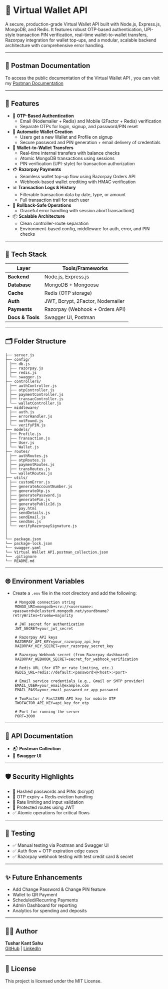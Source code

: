 # 💸 Virtual Wallet API

A secure, production-grade Virtual Wallet API built with Node.js, Express.js, MongoDB, and Redis. It features robust OTP-based authentication, UPI-style transaction PIN verification, real-time wallet-to-wallet transfers, Razorpay integration for wallet top-ups, and a modular, scalable backend architecture with comprehensive error handling.

---

## 🚀 Postman Documentation

To access the public documentation of the Virtual Wallet API , you can visit my [Postman Documentation](https://documenter.getpostman.com/view/45879803/2sB34ZqPYw)
  
---

## 🚀 Features

- 🔐 **OTP-Based Authentication**
  - Email (Nodemailer + Redis) and Mobile (2Factor + Redis) verification
  - Separate OTPs for login, signup, and password/PIN reset
- 🧾 **Automatic Wallet Creation**
  - Users get a new Wallet and Profile on signup
  - Secure password and PIN generation + email delivery of credentials
- 🔁 **Wallet-to-Wallet Transfers**
  - Real-time internal transfers with balance checks
  - Atomic MongoDB transactions using sessions
  - PIN verification (UPI-style) for transaction authorization
- 💳 **Razorpay Payments**
  - Seamless wallet top-up flow using Razorpay Orders API
  - Webhook-based wallet crediting with HMAC verification
- 📊 **Transaction Logs & History**
  - Filterable transaction data by date, type, or amount
  - Full transaction trail for each user
- 🔄 **Rollback-Safe Operations**
  - Graceful error handling with session.abortTransaction()
- 📦 **Scalable Architecture**
  - Clean controller-route separation
  - Environment-based config, middleware for auth, error, and PIN checks

---

## 🧱 Tech Stack

| Layer         | Tools/Frameworks |
|---------------|------------------|
| **Backend**   | Node.js, Express.js |
| **Database**  | MongoDB + Mongoose |
| **Cache**     | Redis (OTP storage) |
| **Auth**      | JWT, Bcrypt, 2Factor, Nodemailer |
| **Payments**  | Razorpay (Webhook + Orders API) |
| **Docs & Tools** | Swagger UI, Postman |

---

## 🗂 Folder Structure
    ├── server.js
    ├── config/
    │ ├── db.js
    │ ├── razorpay.js
    │ ├── redis.js
    │ └── swagger.js
    ├── controllers/
    │ ├── authController.js
    │ ├── otpController.js
    │ ├── paymentController.js
    │ ├── transacController.js
    │ └── walletController.js
    ├── middleware/
    │ ├── auth.js
    │ ├── errorHandler.js
    │ ├── notFound.js
    │ └── verifyPIN.js
    ├── models/
    │ ├── Profile.js
    │ ├── Transaction.js
    │ ├── User.js
    │ └── Wallet.js
    ├── routes/
    │ ├── authRoutes.js
    │ ├── otpRoutes.js
    │ ├── paymentRoutes.js
    │ ├── transRoutes.js
    │ └── walletRoutes.js
    ├── utils/
    │ ├── customError.js
    │ ├── generateAccountNumber.js
    │ ├── generateOtp.js
    │ ├── generatePassword.js
    │ ├── generatePin.js
    │ ├── generatePublicId.js
    │ ├── pay.html
    │ ├── sendDetails.js
    │ ├── sendEmail.js
    │ ├── sendSms.js
    │ └── verifyRazorpaySignature.js
    │ 
    │  
    └── package.json
    └── package-lock.json
    └── swagger.yaml
    └── Virtual Wallet API.postman_collection.json
    └── .gitignore
    └── README.md


---

## 🌐 Environment Variables
   - Create a `.env` file in the root directory and add the following:
     ```env
      # MongoDB connection string
      MONGO_URI=mongodb+srv://<username>:<password>@cluster0.mongodb.net/yourdbname?retryWrites=true&w=majority

      # JWT secret for authentication
      JWT_SECRET=your_jwt_secret

      # Razorpay API keys
      RAZORPAY_API_KEY=your_razorpay_api_key
      RAZORPAY_KEY_SECRET=your_razorpay_secret_key

      # Razorpay Webhook secret (from Razorpay dashboard)
      RAZORPAY_WEBHOOK_SECRET=secret_for_webhook_verification

      # Redis URL (for OTP or rate limiting, etc.)
      REDIS_URL=redis://default:<password>@<host>:<port>

      # Email service credentials (e.g., Gmail or SMTP provider)
      EMAIL_USER=your_email@example.com
      EMAIL_PASS=your_email_password_or_app_password

      # TwoFactor / Fast2SMS API key for mobile OTP
      TWOFACTOR_API_KEY=api_key_for_otp

      # Port for running the server
      PORT=3000

     ```

---

## 📑 API Documentation

- 📬 **Postman Collection** 
- 🔎 **Swagger UI** 


---

## 🛡 Security Highlights

- 🔐 Hashed passwords and PINs (bcrypt)
- 🧠 OTP expiry + Redis eviction handling
- 🚨 Rate limiting and input validation
- 🛑 Protected routes using JWT
- ✅ Atomic operations for critical flows

---

## 🧪 Testing

- ✅ Manual testing via Postman and Swagger UI
- ✅ Auth flow + OTP expiration edge cases
- ✅ Razorpay webhook testing with test credit card & secret


---

## ✨ Future Enhancements

-  Add Change Password & Change PIN feature
-  Wallet to QR Payment
-  Scheduled/Recurring Payments
-  Admin Dashboard for reporting
-  Analytics for spending and deposits


---

## 👨‍💻 Author

**Tushar Kant Sahu**  
[GitHub](https://github.com/tush1504) | [LinkedIn](https://www.linkedin.com/in/tushar-kant-sahu-/)

---

## 📜 License

This project is licensed under the MIT License.
